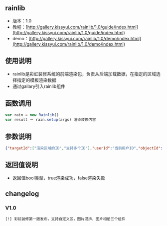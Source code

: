 ## rainlib

* 版本：1.0
* 教程：[http://gallery.kissyui.com/rainlib/1.0/guide/index.html](http://gallery.kissyui.com/rainlib/1.0/guide/index.html)
* demo：[http://gallery.kissyui.com/rainlib/1.0/demo/index.html](http://gallery.kissyui.com/rainlib/1.0/demo/index.html)

## 使用说明
  * rainlib是彩虹装修系统的前端渲染包，负责从后端加载数据，在指定的区域选择指定的模板渲染数据
  * 通过gallary引入rainlib组件
## 函数调用
``` javascript
var rain = new Rainlib()
var result ＝ rain.setup(args) 渲染装修内容
```
## 参数说明
``` json
{"targetId":["渲染区域的ID","支持多个ID"],"userId":"当前用户ID","objectId":"当前的商品对象或页面对象"}
```
## 返回值说明
* 返回值bool类型，true渲染成功，false渲染失败


## changelog

### V1.0

    [!] 彩虹装修第一版发布，支持自定义区，图片混排，图片相册三个组件



